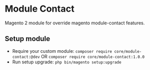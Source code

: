 # Module Contact

Magento 2 module for override magento module-contact features.

## Setup module

- Require your custom module: `composer require core/module-contact:@dev` OR `composer require core/module-contact:1.0.0`
- Run setup upgrade: `php bin/magento setup:upgrade`
